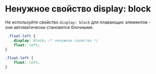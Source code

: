 # Ненужное свойство display: block
Не используйте свойство `display: block` для плавающих элементов - они автоматически становятся блочными.
```css
 .float-left {
	display: block; /* ненужное свойство */
	float: left;
} 

.float-left {
	float: left;
}
```